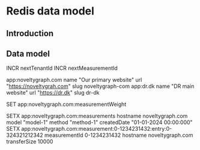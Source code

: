 
# Redis data model

## Introduction


## Data model

INCR nextTenantId
INCR nextMeasurementId

app:noveltygraph.com name "Our primary website" url "https://noveltygrah.com" slug noveltygraph-com
app:dr.dk name "DR main website" url "https://dr.dk" slug dr-dk

SET app:noveltygraph.com:measurementWeight

SETX app:noveltygraph.com:measurements hostname noveltygraph.com model "model-1" method "method-1" createdDate "01-01-2024 00:00:000"
SETX app:noveltygraph.com:measurement:0-1234231432:entry:0-324321212342 measurementId 0-1234231432 hostname noveltygraph.com transferSize 10000